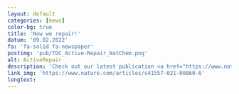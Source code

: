 ```yaml
---
layout: default
categories: [news]
color-bg: true
title: 'Now we repair!'
datum: '09.02.2022'
fa: 'fa-solid fa-newspaper'
postimg: 'pub/TOC_Active-Repair_NatChem.png'
alt: ActiveRepair
description: 'Check out our latest publication <a href="https://www.nature.com/articles/s41557-021-00860-6" style="color:#FFFFFF;"><b>Active repair of a dinuclear photocatalyst for visible-light-driven hydrogen production</b></a> on the mechanistic understanding of the catalytic cycle of a dinuclear RuPt photocatalyst. We present active repair strategies that allow to increase the catalytic activity from a few hours to a few days. The complementary study includes <i>e.g.</i> catalytic studies, <i>operando</i> steady-state and transient absorption spectroscopy, as well as (TD-)DFT simulations.'
link_img: 'https://www.nature.com/articles/s41557-021-00860-6'
longtext:
---
```

